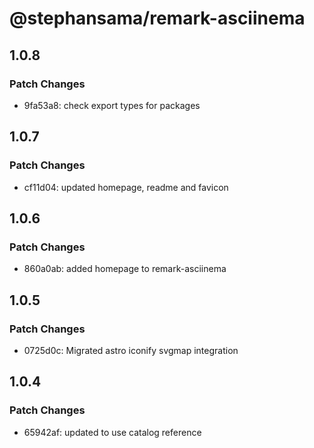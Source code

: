# @stephansama/remark-asciinema

## 1.0.8

### Patch Changes

- 9fa53a8: check export types for packages

## 1.0.7

### Patch Changes

- cf11d04: updated homepage, readme and favicon

## 1.0.6

### Patch Changes

- 860a0ab: added homepage to remark-asciinema

## 1.0.5

### Patch Changes

- 0725d0c: Migrated astro iconify svgmap integration

## 1.0.4

### Patch Changes

- 65942af: updated to use catalog reference
